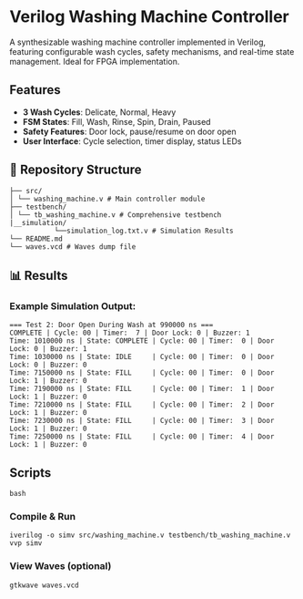 # Verilog Washing Machine Controller

A synthesizable washing machine controller implemented in Verilog, featuring configurable wash cycles, safety mechanisms, and real-time state management. Ideal for FPGA implementation.

## Features
- **3 Wash Cycles**: Delicate, Normal, Heavy
- **FSM States**: Fill, Wash, Rinse, Spin, Drain, Paused
- **Safety Features**: Door lock, pause/resume on door open
- **User Interface**: Cycle selection, timer display, status LEDs

## 📂 Repository Structure
```
├── src/
│ └── washing_machine.v # Main controller module
├── testbench/
│ └── tb_washing_machine.v # Comprehensive testbench
|__simulation/
           └──simulation_log.txt.v # Simulation Results
└── README.md
└── waves.vcd # Waves dump file
```

## 📊 Results
### Example Simulation Output:
``` 
=== Test 2: Door Open During Wash at 990000 ns ===
COMPLETE | Cycle: 00 | Timer:  7 | Door Lock: 0 | Buzzer: 1
Time: 1010000 ns | State: COMPLETE | Cycle: 00 | Timer:  0 | Door Lock: 0 | Buzzer: 1
Time: 1030000 ns | State: IDLE     | Cycle: 00 | Timer:  0 | Door Lock: 0 | Buzzer: 0
Time: 7150000 ns | State: FILL     | Cycle: 00 | Timer:  0 | Door Lock: 1 | Buzzer: 0
Time: 7190000 ns | State: FILL     | Cycle: 00 | Timer:  1 | Door Lock: 1 | Buzzer: 0
Time: 7210000 ns | State: FILL     | Cycle: 00 | Timer:  2 | Door Lock: 1 | Buzzer: 0
Time: 7230000 ns | State: FILL     | Cycle: 00 | Timer:  3 | Door Lock: 1 | Buzzer: 0
Time: 7250000 ns | State: FILL     | Cycle: 00 | Timer:  4 | Door Lock: 1 | Buzzer: 0 
```
## Scripts
```
bash
```
### Compile & Run
```
iverilog -o simv src/washing_machine.v testbench/tb_washing_machine.v
vvp simv
```
### View Waves (optional)
```
gtkwave waves.vcd
```
